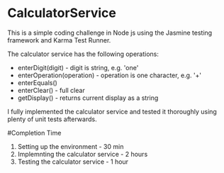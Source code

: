 # CalculatorService

This is a simple coding challenge in Node js using the Jasmine testing framework and Karma Test Runner.

The calculator service has the following operations:

- enterDigit(digit) - digit is string, e.g. 'one' 
- enterOperation(operation) - operation is one character, e.g. '+' 
- enterEquals() 
- enterClear() - full clear 
- getDisplay() - returns current display as a string

I fully implemented the calculator service and tested it thoroughly using plenty of unit tests afterwards.

#Completion Time

1. Setting up the environment - 30 min
2. Implemnting the calculator service - 2 hours 
3. Testing the calculator service - 1 hour
